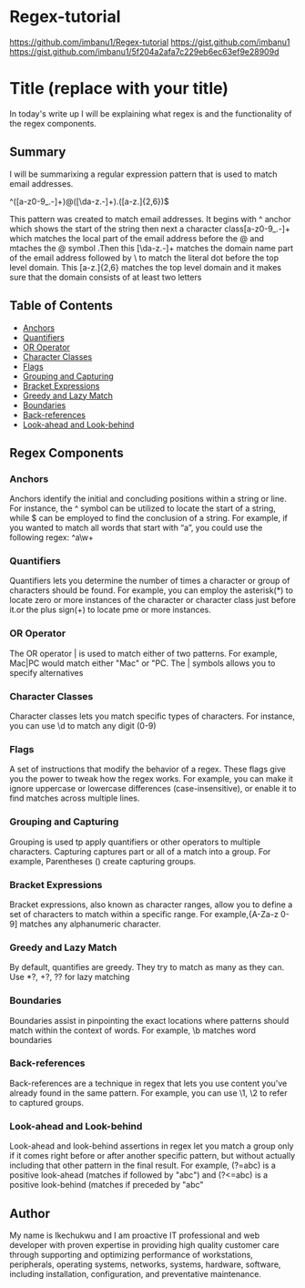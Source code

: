 # Regex-tutorial
https://github.com/imbanu1/Regex-tutorial
https://gist.github.com/imbanu1
https://gist.github.com/imbanu1/5f204a2afa7c229eb6ec63ef9e28909d

# Title (replace with your title)

In today's write up I will be explaining what regex is and the functionality of the regex components.

## Summary

I will be summarixing a regular expression pattern that is used to match email addresses.

^([a-z0-9_.-]+)@([\da-z.-]+).([a-z.]{2,6})$

This pattern was created to match email addresses. It begins with ^ anchor which shows the start of the string then next a character class[a-z0-9_.-]+ which matches the local part of the email address before the @ and mtaches the @ symbol .Then this [\da-z.-]+ matches the domain name part of the email address followed by \ to match the literal dot before the top level domain. This [a-z.]{2,6} matches the top level domain and it makes sure that the domain consists of at least two letters

## Table of Contents

- [Anchors](#anchors)
- [Quantifiers](#quantifiers)
- [OR Operator](#or-operator)
- [Character Classes](#character-classes)
- [Flags](#flags)
- [Grouping and Capturing](#grouping-and-capturing)
- [Bracket Expressions](#bracket-expressions)
- [Greedy and Lazy Match](#greedy-and-lazy-match)
- [Boundaries](#boundaries)
- [Back-references](#back-references)
- [Look-ahead and Look-behind](#look-ahead-and-look-behind)

## Regex Components

### Anchors
Anchors identify the initial and concluding positions within a string or line. For instance, the ^ symbol can be utilized to locate the start of a string, while $ can be employed to find the conclusion of a string. For example, if you wanted to match all words that start with “a”, you could use the following regex: ^a\w+

### Quantifiers
Quantifiers lets you determine the number of times a character or group of characters should be found. For example, you can employ the asterisk(*) to locate zero or more instances of the character or character class just before it.or the plus sign(+) to locate pme or more instances.

### OR Operator
The OR operator | is used to match either of two patterns. For example, Mac|PC would match either "Mac" or "PC. The | symbols allows you to specify alternatives

### Character Classes
Character classes lets you match specific types of characters. For instance, you can use \d to match any digit (0-9)

### Flags
A set of instructions that modify the behavior of a regex. These flags give you the power to tweak how the regex works. For example, you can make it ignore uppercase or lowercase differences (case-insensitive), or enable it to find matches across multiple lines.

### Grouping and Capturing
Grouping is used tp apply quantifiers or other operators to multiple characters. Capturing captures part or all of a match into a group. For example, Parentheses () create capturing groups.

### Bracket Expressions
Bracket expressions, also known as character ranges, allow you to define a set of characters to match within a specific range. For example,{A-Za-z 0-9] matches any alphanumeric character.

### Greedy and Lazy Match
By default, quantifies are greedy. They try to match as many as they can. Use *?, +?, ?? for lazy matching

### Boundaries
Boundaries assist in pinpointing the exact locations where patterns should match within the context of words. For example, \b matches word boundaries

### Back-references
Back-references are a technique in regex that lets you use content you've already found in the same pattern. For example, you can use \1, \2 to refer to captured groups.

### Look-ahead and Look-behind
Look-ahead and look-behind assertions in regex let you match a group only if it comes right before or after another specific pattern, but without actually including that other pattern in the final result. For example, (?=abc) is a positive look-ahead (matches if followed by "abc") and (?<=abc) is a positive look-behind (matches if preceded by "abc"

## Author
My name is Ikechukwu and I am proactive IT professional and web developer with proven expertise in providing high quality customer care through supporting and optimizing performance of workstations, peripherals, operating systems, networks, systems, hardware, software, including installation, configuration, and preventative maintenance.
